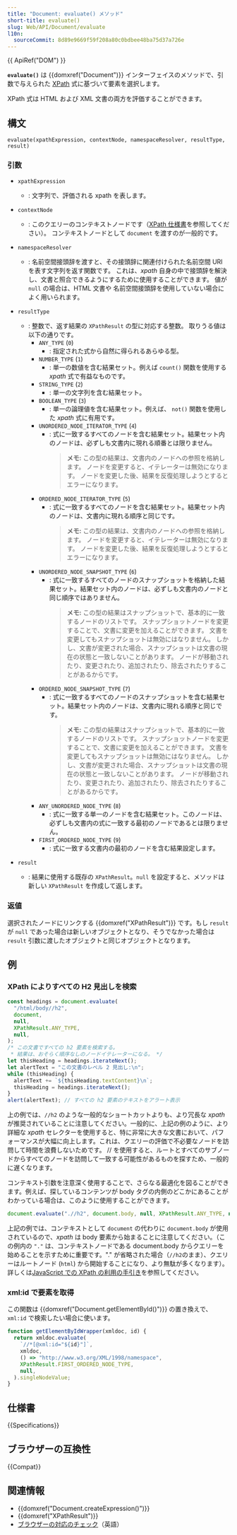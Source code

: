 ```yaml
---
title: "Document: evaluate() メソッド"
short-title: evaluate()
slug: Web/API/Document/evaluate
l10n:
  sourceCommit: 8d89e9669f59f208a80c0bdbee48ba75d37a726e
---
```


{{ ApiRef("DOM") }}

**`evaluate()`** は {{domxref("Document")}} インターフェイスのメソッドで、引数で与えられた [XPath](/ja/docs/Web/XPath) 式に基づいて要素を選択します。

XPath 式は HTML および XML 文書の両方を評価することができます。

## 構文

```js-nolint
evaluate(xpathExpression, contextNode, namespaceResolver, resultType, result)
```

### 引数

- `xpathExpression`
  - : 文字列で、評価される xpath を表します。
- `contextNode`
  - : このクエリーのコンテキストノードです（[XPath 仕様書](https://www.w3.org/TR/1999/REC-xpath-19991116/)を参照してください）。
    コンテキストノードとして `document` を渡すのが一般的です。
- `namespaceResolver`
  - : 名前空間接頭辞を渡すと、その接頭辞に関連付けられた名前空間 URI を表す文字列を返す関数です。
    これは、_xpath_ 自身の中で接頭辞を解決し、文書と照合できるようにするために使用することができます。
    値が `null` の場合は、HTML 文書や 名前空間接頭辞を使用していない場合によく用いられます。
- `resultType`

  - : 整数で、返す結果の `XPathResult` の型に対応する整数。
    取りうる値は以下の通りです。
    - `ANY_TYPE` (`0`)
      - : 指定された式から自然に得られるあらゆる型。
    - `NUMBER_TYPE` (`1`)
      - : 単一の数値を含む結果セット。例えば `count()` 関数を使用する _xpath_ 式で有益なものです。
    - `STRING_TYPE` (`2`)
      - : 単一の文字列を含む結果セット。
    - `BOOLEAN_TYPE` (`3`)
      - : 単一の論理値を含む結果セット。例えば、 `not()` 関数を使用した _xpath_ 式に有用です。
    - `UNORDERED_NODE_ITERATOR_TYPE` (`4`)
      - : 式に一致するすべてのノードを含む結果セット。結果セット内のノードは、必ずしも文書内に現れる順番とは限りません。
        > **メモ:** この型の結果は、文書内のノードへの参照を格納します。
        > ノードを変更すると、イテレーターは無効になります。
        > ノードを変更した後、結果を反復処理しようとするとエラーになります。
    - `ORDERED_NODE_ITERATOR_TYPE` (`5`)
      - : 式に一致するすべてのノードを含む結果セット。結果セット内のノードは、文書内に現れる順序と同じです。
        > **メモ:** この型の結果は、文書内のノードへの参照を格納します。
        > ノードを変更すると、イテレーターは無効になります。
        > ノードを変更した後、結果を反復処理しようとするとエラーになります。
    - `UNORDERED_NODE_SNAPSHOT_TYPE` (`6`)
      - : 式に一致するすべてのノードのスナップショットを格納した結果セット。結果セット内のノードは、必ずしも文書内のノードと同じ順序ではありません。
        > **メモ:** この型の結果はスナップショットで、基本的に一致するノードのリストです。
        > スナップショットノードを変更することで、文書に変更を加えることができます。
        > 文書を変更してもスナップショットは無効にはなりません。
        > しかし、文書が変更された場合、スナップショットは文書の現在の状態と一致しないことがあります。
        > ノードが移動されたり、変更されたり、追加されたり、除去されたりすることがあるからです。
    - `ORDERED_NODE_SNAPSHOT_TYPE` (`7`)
      - : 式に一致するすべてのノードのスナップショットを含む結果セット。結果セット内のノードは、文書内に現れる順序と同じです。
        > **メモ:** この型の結果はスナップショットで、基本的に一致するノードのリストです。
        > スナップショットノードを変更することで、文書に変更を加えることができます。
        > 文書を変更してもスナップショットは無効にはなりません。
        > しかし、文書が変更された場合、スナップショットは文書の現在の状態と一致しないことがあります。
        > ノードが移動されたり、変更されたり、追加されたり、除去されたりすることがあるからです。
    - `ANY_UNORDERED_NODE_TYPE` (`8`)
      - : 式に一致する単一のノードを含む結果セット。このノードは、必ずしも文書内の式に一致する最初のノードであるとは限りません。
    - `FIRST_ORDERED_NODE_TYPE` (`9`)
      - : 式に一致する文書内の最初のノードを含む結果設定します。

- `result`
  - : 結果に使用する既存の `XPathResult`。`null` を設定すると、メソッドは新しい `XPathResult` を作成して返します。

### 返値

選択されたノードにリンクする {{domxref("XPathResult")}} です。もし `result` が `null` であった場合は新しいオブジェクトとなり、そうでなかった場合は `result` 引数に渡したオブジェクトと同じオブジェクトとなります。

## 例

### XPath によりすべての H2 見出しを検索

```js
const headings = document.evaluate(
  "/html/body//h2",
  document,
  null,
  XPathResult.ANY_TYPE,
  null,
);
/* この文書ですべての h2 要素を検索する。
 * 結果は、おそらく順序なしのノードイテレーターになる。 */
let thisHeading = headings.iterateNext();
let alertText = "この文書のレベル 2 見出し:\n";
while (thisHeading) {
  alertText += `${thisHeading.textContent}\n`;
  thisHeading = headings.iterateNext();
}
alert(alertText); // すべての h2 要素のテキストをアラート表示
```

上の例では、`//h2` のような一般的なショートカットよりも、より冗長な _xpath_ が推奨されていることに注意してください。一般的に、上記の例のように、より詳細な _xpath_ セレクターを使用すると、特に非常に大きな文書において、パフォーマンスが大幅に向上します。これは、クエリーの評価で不必要なノードを訪問して時間を浪費しないためです。 // を使用すると、ルートとすべてのサブノードからすべてのノードを訪問して一致する可能性があるものを探すため、一般的に遅くなります。

コンテキスト引数を注意深く使用することで、さらなる最適化を図ることができます。例えば、探しているコンテンツが body タグの内側のどこかにあることがわかっている場合は、このように使用することができます。

```js
document.evaluate(".//h2", document.body, null, XPathResult.ANY_TYPE, null);
```

上記の例では、コンテキストとして `document` の代わりに `document.body` が使用されているので、_xpath_ は body 要素から始まることに注意してください。（この例内の `"."` は、コンテキストノードである document.body からクエリーを始めることを示すために重要です。"." が省略された場合（`//h2`のまま）、クエリーはルートノード (`html`) から開始することになり、より無駄が多くなります）。
詳しくは[JavaScript での XPath の利用の手引き](/ja/docs/Web/XPath/Introduction_to_using_XPath_in_JavaScript)を参照してください。

### xml:id で要素を取得

この関数は {{domxref("Document.getElementById()")}} の置き換えで、`xml:id` で検索したい場合に使います。

```js
function getElementByIdWrapper(xmldoc, id) {
  return xmldoc.evaluate(
    `//*[@xml:id="${id}"]`,
    xmldoc,
    () => "http://www.w3.org/XML/1998/namespace",
    XPathResult.FIRST_ORDERED_NODE_TYPE,
    null,
  ).singleNodeValue;
}
```

## 仕様書

{{Specifications}}

## ブラウザーの互換性

{{Compat}}

## 関連情報

- {{domxref("Document.createExpression()")}}
- {{domxref("XPathResult")}}
- [ブラウザーの対応のチェック](https://codepen.io/johan/full/DJoqaX)（英語）
